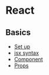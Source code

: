 # React

## Basics

- [Set up](react_set_up.md)
- [jsx syntax](react_jsx_syntax.md)
- [Component](react_component.md)
- [Props](react_props.md)

### 
